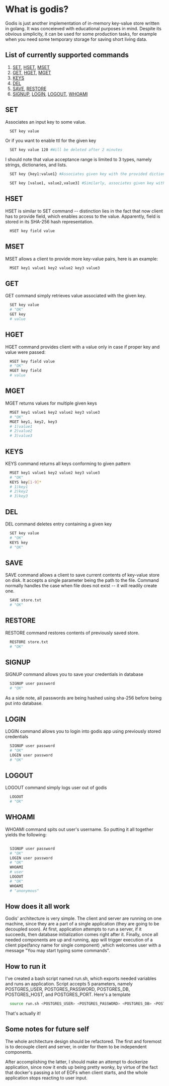 
# What is godis?
  Godis is just another implementation of in-memory key-value store written in golang. It was conceieved with educational purposes in mind.
  Despite its obvious simplicity, it can be used for some production tasks, for example when you need some temporary storage for saving short living data.

  


## List of currently supported commands
  1) [SET](#SET), [HSET](#HSET), [MSET](#MSET) 
  2) [GET](#GET), [HGET](#HGET), [MGET](#MGET)
  3) [KEYS](#KEYS)
  4) [DEL](#DEL)
  5) [SAVE](#SAVE), [RESTORE](#RESTORE)
  6) [SIGNUP](#SIGNUP), [LOGIN](#LOGIN), [LOGOUT](#LOGOUT), [WHOAMI](#WHOAMI)


## SET
Associates an input key to some value. 
```bash
  SET key value
```

Or if you want to enable ttl for the given key

```bash
  SET key value 120 #Will be deleted after 2 minutes 
```

I should note that value acceptance range is limited to 3 types, namely strings, dictionaries, and lists.<br>

```bash
  SET key {key1:value1} #Associates given key with the provided dictionary value
```

```bash
  SET key [value1, value2,value3] #Similarly, associates given key with provided list of values
```

## HSET

HSET is similar to SET command -- distinction lies in the fact that now client has to provide field,
which enables access to the value. Apparently, field is stored in its SHA-256 hash representation.

```bash
  HSET key field value
```

## MSET
MSET allows a client to provide more key-value pairs, here is an example:

```bash
  MSET key1 value1 key2 value2 key3 value3
```

## GET
GET command simply retrieves value associated with the given key.

```bash
  SET key value
  # "OK"
  GET key
  # value
```

## HGET
HGET command provides client with a value only in case if proper key and value were passed:

```bash
  HSET key field value
  # "OK"
  HGET key field
  # value
```

## MGET
MGET returns values for multiple given keys

```bash
  MSET key1 value1 key2 value2 key3 value3
  # "OK"
  MGET key1, key2, key3
  # 1)value1
  # 2)value2
  # 3)value3
```

## KEYS
KEYS command returns all keys conforming to given pattern

```bash
  MSET key1 value1 key2 value2 key3 value3
  # "OK"
  KEYS key[1-9]*
  # 1)key1
  # 2)key2
  # 3)key3
```

## DEL
DEL command deletes entry containing a given key

```bash
  SET key value
  # "OK"
  KEYS key
  # "OK"
```

## SAVE
SAVE command allows a client to save current contents of key-value store on disk.
It accepts a single parameter being the path to the file. Command normally handles 
the case when file does not exist -- it will readily create one.

```bash
  SAVE store.txt
  # "OK"
```

## RESTORE
RESTORE command restores contents of previously saved store.

```bash
  RESTORE store.txt
  # "OK"
```

## SIGNUP
SIGNUP command allows you to save your credentials in database
```bash
  SIGNUP user password
  # "OK"
```
As a side note, all passwords are being hashed using sha-256 before being put into database.

## LOGIN
LOGIN command allows you to login into godis app using previously stored credentials
```bash
  SIGNUP user password
  # "OK"
  LOGIN user password
  # "OK"
```

## LOGOUT
LOGOUT command simply logs user out of godis
```bash
  LOGOUT 
  # "OK"
```

## WHOAMI
WHOAMI command spits out user's username. So putting it all together yields the following:
```bash
  
  SIGNUP user password
  # "OK"
  LOGIN user password
  # "OK"
  WHOAMI
  # user
  LOGOUT 
  # "OK"
  WHOAMI
  # "anonymous"
```


## How does it all work
Godis' architecture is very simple. The client and server are running on one machine, since 
they are a part of a single application (they are going to be decoupled soon). At first, application attempts to run a server, 
if it succeeds, then database initialization comes right after it.
Finally, once all needed components are up and running, app will trigger execution of a client pipe(fancy name for single component)
,which welcomes user with a message "You may start typing some commands". 

## How to run it
I've created a bash script named run.sh, which exports needed variables and runs an application.
Script accepts 5 parameters, namely POSTGRES_USER, POSTGRES_PASSWORD, POSTGRES_DB, POSTGRES_HOST, and POSTGRES_PORT.
Here's a template
```bash
  source run.sh <POSTGRES_USER> <POSTGRES_PASSWORD> <POSTGRES_DB> <POSTGRES_HOST> <POSTGRES_PORT>
```

That's actually it!

## Some notes for future self

The whole architecture design should be refactored. The first and foremost is to 
decouple client and server, in order for them to be independent components.

After accomplishing the latter, I should make an attempt to dockerize application, since
now it ends up being pretty wonky, by virtue of the fact that docker's passing a lot of EOFs when client starts, and 
the whole application stops reacting to user input. 
